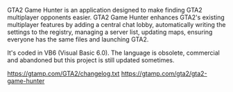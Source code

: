 GTA2 Game Hunter is an application designed to make finding GTA2 multiplayer opponents easier. GTA2 Game Hunter enhances GTA2's existing multiplayer features by adding a central chat lobby, automatically writing the settings to the registry, managing a server list, updating maps, ensuring everyone has the same files and launching GTA2.

It's coded in VB6 (Visual Basic 6.0).  The language is obsolete, commercial and abandoned but this project is still updated sometimes.

https://gtamp.com/GTA2/changelog.txt
https://gtamp.com/gta2/gta2-game-hunter
